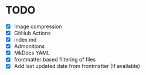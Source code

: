 # TODO
- [x] Image compression 
- [x] GitHub Actions
- [x] index.md
- [x] Admonitions
- [x] MkDocs YAML
- [x] frontmatter based filtering of files
- [x] Add last updated date from frontmatter (If available)
